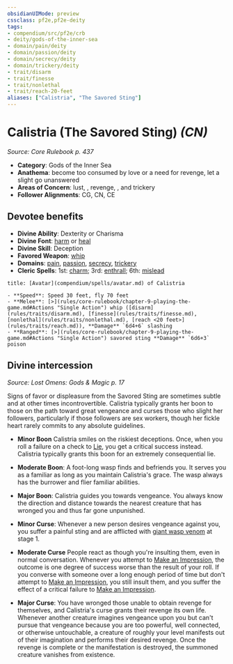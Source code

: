 ```yaml
---
obsidianUIMode: preview
cssclass: pf2e,pf2e-deity
tags:
- compendium/src/pf2e/crb
- deity/gods-of-the-inner-sea
- domain/pain/deity
- domain/passion/deity
- domain/secrecy/deity
- domain/trickery/deity
- trait/disarm
- trait/finesse
- trait/nonlethal
- trait/reach-20-feet
aliases: ["Calistria", "The Savored Sting"]
---
```

# Calistria (The Savored Sting) *(CN)*  
*Source: Core Rulebook p. 437*  

- **Category**: Gods of the Inner Sea
- **Anathema**: become too consumed by love or a need for revenge, let a slight go unanswered
- **Areas of Concern**: lust, , revenge, , and trickery
- **Follower Alignments**: CG, CN, CE

## Devotee benefits

- **Divine Ability**: Dexterity or Charisma
- **Divine Font**: [harm](compendium/spells/harm.md) or [heal](compendium/spells/heal.md)
- **Divine Skill**: Deception
- **Favored Weapon**: [whip](compendium/equipment/items/whip.md)
- **Domains**: [pain](compendium/setting/domains.md#Pain), [passion](compendium/setting/domains.md#Passion), [secrecy](compendium/setting/domains.md#Secrecy), [trickery](compendium/setting/domains.md#Trickery)
- **Cleric Spells**: 1st: [charm](compendium/spells/charm.md); 3rd: [enthrall](compendium/spells/enthrall.md); 6th: [mislead](compendium/spells/mislead.md)

```ad-embed-avatar
title: [Avatar](compendium/spells/avatar.md) of Calistria

- **Speed**: Speed 30 feet, fly 70 feet
- **Melee**: [>](rules/core-rulebook/chapter-9-playing-the-game.md#Actions "Single Action") whip ([disarm](rules/traits/disarm.md), [finesse](rules/traits/finesse.md), [nonlethal](rules/traits/nonlethal.md), [reach <20 feet>](rules/traits/reach.md)), **Damage** `6d4+6` slashing
- **Ranged**: [>](rules/core-rulebook/chapter-9-playing-the-game.md#Actions "Single Action") savored sting **Damage** `6d6+3` poison
```

## Divine intercession
*Source: Lost Omens: Gods & Magic p. 17*

Signs of favor or displeasure from the Savored Sting are sometimes subtle and at other times incontrovertible. Calistria typically grants her boon to those on the path toward great vengeance and curses those who slight her followers, particularly if those followers are sex workers, though her fickle heart rarely commits to any absolute guidelines.

- **Minor Boon** Calistria smiles on the riskiest deceptions. Once, when you roll a failure on a check to [Lie](rules/actions/lie.md), you get a critical success instead. Calistria typically grants this boon for an extremely consequential lie.
- **Moderate Boon**: A foot-long wasp finds and befriends you. It serves you as a familiar as long as you maintain Calistria's grace. The wasp always has the burrower and flier familiar abilities.
- **Major Boon**: Calistria guides you towards vengeance. You always know the direction and distance towards the nearest creature that has wronged you and thus far gone unpunished.

- **Minor Curse**: Whenever a new person desires vengeance against you, you suffer a painful sting and are afflicted with [giant wasp venom](compendium/equipment/items/giant-wasp-venom.md) at stage 1.
- **Moderate Curse** People react as though you're insulting them, even in normal conversation. Whenever you attempt to [Make an Impression](rules/actions/make-an-impression.md), the outcome is one degree of success worse than the result of your roll. If you converse with someone over a long enough period of time but don't attempt to [Make an Impression](rules/actions/make-an-impression.md), you still insult them, and you suffer the effect of a critical failure to [Make an Impression](rules/actions/make-an-impression.md).
- **Major Curse**: You have wronged those unable to obtain revenge for themselves, and Calistria's curse grants their revenge its own life. Whenever another creature imagines vengeance upon you but can't pursue that vengeance because you are too powerful, well connected, or otherwise untouchable, a creature of roughly your level manifests out of their imagination and performs their desired revenge. Once the revenge is complete or the manifestation is destroyed, the summoned creature vanishes from existence.